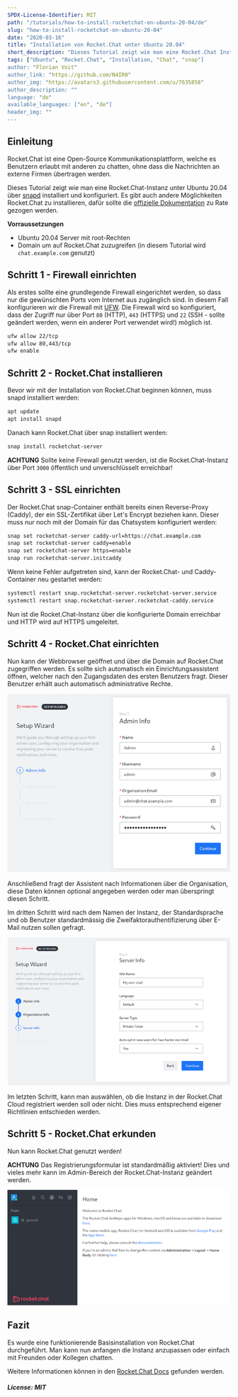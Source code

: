```yaml
---
SPDX-License-Identifier: MIT
path: "/tutorials/how-to-install-rocketchat-on-ubuntu-20-04/de"
slug: "how-to-install-rocketchat-on-ubuntu-20-04"
date: "2020-03-16"
title: "Installation von Rocket.Chat unter Ubuntu 20.04"
short_description: "Dieses Tutorial zeigt wie man eine Rocket.Chat Instanz unter Ubuntu 20.04 installiert."
tags: ["Ubuntu", "Rocket.Chat", "Installation, "Chat", "snap"]
author: "Florian Voit"
author_link: "https://github.com/N4IR0"
author_img: "https://avatars3.githubusercontent.com/u/7635858"
author_description: ""
language: "de"
available_languages: ["en", "de"]
header_img: ""
---
```


## Einleitung

Rocket.Chat ist eine Open-Source Kommunikationsplattform, welche es Benutzern erlaubt mit anderen zu chatten, ohne dass die Nachrichten an externe Firmen übertragen werden.

Dieses Tutorial zeigt wie man eine Rocket.Chat-Instanz unter Ubuntu 20.04 über [snapd](https://snapcraft.io/docs) installiert und konfiguriert. Es gibt auch andere Möglichkeiten Rocket.Chat zu installieren, dafür sollte die [offizielle Dokumentation](https://docs.rocket.chat) zu Rate gezogen werden.

**Vorraussetzungen**

* Ubuntu 20.04 Server mit root-Rechten
* Domain um auf Rocket.Chat zuzugreifen (in diesem Tutorial wird `chat.example.com` genutzt)

## Schritt 1 - Firewall einrichten

Als erstes sollte eine grundlegende Firewall eingerichtet werden, so dass nur die gewünschten Ports vom Internet aus zugänglich sind. In diesem Fall konfigurieren wir die Firewall mit [UFW](https://help.ubuntu.com/community/UFW). Die Firewall wird so konfiguriert, dass der Zugriff nur über Port `80` (HTTP), `443` (HTTPS) und `22` (SSH - sollte geändert werden, wenn ein anderer Port verwendet wird!) möglich ist.

```bash
ufw allow 22/tcp
ufw allow 80,443/tcp
ufw enable
```


## Schritt 2 - Rocket.Chat installieren

Bevor wir mit der Installation von Rocket.Chat beginnen können, muss snapd installiert werden:

```bash
apt update
apt install snapd
```

Danach kann Rocket.Chat über snap installiert werden:

```bash
snap install rocketchat-server
```

**ACHTUNG** Sollte keine Firewall genutzt werden, ist die Rocket.Chat-Instanz über Port `3000` öffentlich und unverschlüsselt erreichbar!

## Schritt 3 - SSL einrichten

Der Rocket.Chat snap-Container enthält bereits einen Reverse-Proxy (Caddy), der ein SSL-Zertifikat über Let's Encrypt beziehen kann. Dieser muss nur noch mit der Domain für das Chatsystem konfiguriert werden:

```bash
snap set rocketchat-server caddy-url=https://chat.example.com
snap set rocketchat-server caddy=enable
snap set rocketchat-server https=enable
snap run rocketchat-server.initcaddy
```

Wenn keine Fehler aufgetreten sind, kann der Rocket.Chat- und Caddy-Container neu gestartet werden:

```bash
systemctl restart snap.rocketchat-server.rocketchat-server.service
systemctl restart snap.rocketchat-server.rocketchat-caddy.service
```

Nun ist die Rocket.Chat-Instanz über die konfigurierte Domain erreichbar und HTTP wird auf HTTPS umgeleitet. 

## Schritt 4 - Rocket.Chat einrichten

Nun kann der Webbrowser geöffnet und über die Domain auf Rocket.Chat zugegriffen werden. Es sollte sich automatisch ein Einrichtungsassistent öffnen, welcher nach den Zugangsdaten des ersten Benutzers fragt. Dieser Benutzer erhält auch automatisch administrative Rechte.

![Rocket.Chat Wizard - Schritt 1](images/rocketchat_wizard_step1.png)

Anschließend fragt der Assistent nach Informationen über die Organisation, diese Daten können optional angegeben werden oder man überspringt diesen Schritt.

Im dritten Schritt wird nach dem Namen der Instanz, der Standardsprache und ob Benutzer standardmässig die Zweifaktorauthentifizierung über E-Mail nutzen sollen gefragt.

![Rocket.Chat Wizard - Schritt 3](images/rocketchat_wizard_step3.png)

Im letzten Schritt, kann man auswählen, ob die Instanz in der Rocket.Chat Cloud registriert werden soll oder nicht. Dies muss entsprechend eigener Richtlinien entschieden werden.

## Schritt 5 - Rocket.Chat erkunden

Nun kann Rocket.Chat genutzt werden!

**ACHTUNG** Das Registrierungsformular ist standardmäßig aktiviert! Dies und vieles mehr kann im Admin-Bereich der Rocket.Chat-Instanz geändert werden. 

![Rocket.Chat Übersicht](images/rocketchat_overview.png)

## Fazit

Es wurde eine funktionierende Basisinstallation von Rocket.Chat durchgeführt. Man kann nun anfangen die Instanz anzupassen oder einfach mit Freunden oder Kollegen chatten.

Weitere Informationen können in den [Rocket.Chat Docs](https://docs.rocket.chat) gefunden werden.

##### License: MIT

<!--

Contributor's Certificate of Origin

By making a contribution to this project, I certify that:

(a) The contribution was created in whole or in part by me and I have
    the right to submit it under the license indicated in the file; or

(b) The contribution is based upon previous work that, to the best of my
    knowledge, is covered under an appropriate license and I have the
    right under that license to submit that work with modifications,
    whether created in whole or in part by me, under the same license
    (unless I am permitted to submit under a different license), as
    indicated in the file; or

(c) The contribution was provided directly to me by some other person
    who certified (a), (b) or (c) and I have not modified it.

(d) I understand and agree that this project and the contribution are
    public and that a record of the contribution (including all personal
    information I submit with it, including my sign-off) is maintained
    indefinitely and may be redistributed consistent with this project
    or the license(s) involved.

Signed-off-by: Florian Voit <dev@rootsh3ll.de>

-->
